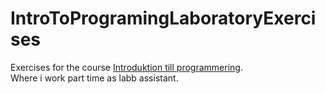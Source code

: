 # IntroToProgramingLaboratoryExercises
Exercises for the course [Introduktion till programmering](https://ju.se/studera/kurser.html?courseCode=TIPK13&semester=20132).  
Where i work part time as labb assistant.

